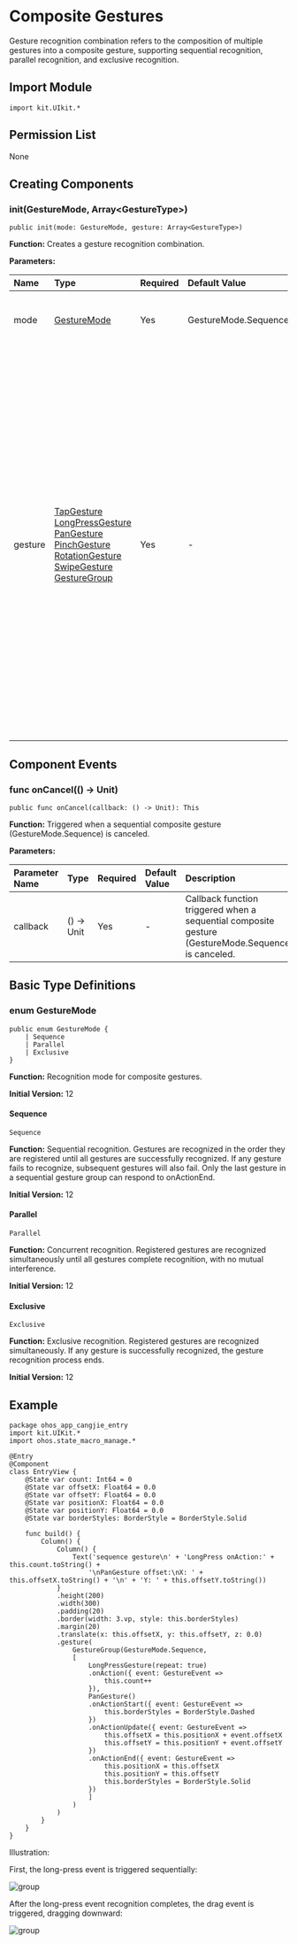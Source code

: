 # Composite Gestures

Gesture recognition combination refers to the composition of multiple gestures into a composite gesture, supporting sequential recognition, parallel recognition, and exclusive recognition.

## Import Module

```cangjie
import kit.UIkit.*
```

## Permission List

None

## Creating Components

### init(GestureMode, Array\<GestureType>)

```cangjie
public init(mode: GestureMode, gesture: Array<GestureType>)
```

**Function:** Creates a gesture recognition combination.

**Parameters:**

|Name|Type|Required|Default Value|Description|
|:---|:---|:---|:---|:---|
|mode|[GestureMode](#enum-gesturemode)|Yes|GestureMode.Sequence|Sets the recognition mode for composite gestures.|
|gesture|[TapGesture](./cj-universal-gesture-tapgesture.md)<br>[LongPressGesture](./cj-universal-gesture-longpressgesture.md)<br>[PanGesture](./cj-universal-gesture-pangesture.md)<br>[PinchGesture](./cj-universal-gesture-pinchgesture.md)<br>[RotationGesture](./cj-universal-gesture-rotationgesture.md)<br>[SwipeGesture](./cj-universal-gesture-swipegesture.md)<br>[GestureGroup](./cj-universal-gesture-groupgesture.md)|Yes|-|When setting one or more basic gesture types, these gestures will be recognized as composite gestures. If the length of this parameter Array is 0, the composite gesture recognition feature will not take effect.<br>**Note:**<br>When adding both single-tap and double-tap gestures to a component simultaneously, you can add two TapGestures to the composite gesture. The double-tap gesture must come before the single-tap gesture; otherwise, it will not work.|

## Component Events

### func onCancel(() -> Unit)

```cangjie
public func onCancel(callback: () -> Unit): This
```

**Function:** Triggered when a sequential composite gesture (GestureMode.Sequence) is canceled.

**Parameters:**

|Parameter Name|Type|Required|Default Value|Description|
|:---|:---|:---|:---|:---|
|callback|() \-> Unit|Yes|-|Callback function triggered when a sequential composite gesture (GestureMode.Sequence) is canceled.|

## Basic Type Definitions

### enum GestureMode

```cangjie
public enum GestureMode {
    | Sequence
    | Parallel
    | Exclusive
}
```

**Function:** Recognition mode for composite gestures.

**Initial Version:** 12

#### Sequence

```cangjie
Sequence
```

**Function:** Sequential recognition. Gestures are recognized in the order they are registered until all gestures are successfully recognized. If any gesture fails to recognize, subsequent gestures will also fail. Only the last gesture in a sequential gesture group can respond to onActionEnd.

**Initial Version:** 12

#### Parallel

```cangjie
Parallel
```

**Function:** Concurrent recognition. Registered gestures are recognized simultaneously until all gestures complete recognition, with no mutual interference.

**Initial Version:** 12

#### Exclusive

```cangjie
Exclusive
```

**Function:** Exclusive recognition. Registered gestures are recognized simultaneously. If any gesture is successfully recognized, the gesture recognition process ends.

**Initial Version:** 12

## Example

<!-- run -->

```cangjie
package ohos_app_cangjie_entry
import kit.UIKit.*
import ohos.state_macro_manage.*

@Entry
@Component
class EntryView {
    @State var count: Int64 = 0
    @State var offsetX: Float64 = 0.0
    @State var offsetY: Float64 = 0.0
    @State var positionX: Float64 = 0.0
    @State var positionY: Float64 = 0.0
    @State var borderStyles: BorderStyle = BorderStyle.Solid

    func build() {
        Column() {
            Column() {
                Text('sequence gesture\n' + 'LongPress onAction:' + this.count.toString() +
                    '\nPanGesture offset:\nX: ' + this.offsetX.toString() + '\n' + 'Y: ' + this.offsetY.toString())
            }
            .height(200)
            .width(300)
            .padding(20)
            .border(width: 3.vp, style: this.borderStyles)
            .margin(20)
            .translate(x: this.offsetX, y: this.offsetY, z: 0.0)
            .gesture(
                GestureGroup(GestureMode.Sequence,
                [
                    LongPressGesture(repeat: true)
                    .onAction({ event: GestureEvent =>
                        this.count++
                    }),
                    PanGesture()
                    .onActionStart({ event: GestureEvent =>
                        this.borderStyles = BorderStyle.Dashed
                    })
                    .onActionUpdate({ event: GestureEvent =>
                        this.offsetX = this.positionX + event.offsetX
                        this.offsetY = this.positionY + event.offsetY
                    })
                    .onActionEnd({ event: GestureEvent =>
                        this.positionX = this.offsetX
                        this.positionY = this.offsetY
                        this.borderStyles = BorderStyle.Solid
                    })
                    ]
                )
            )
        }
    }
}
```

Illustration:

First, the long-press event is triggered sequentially:

![group](figures/group_gesture_1.gif)

After the long-press event recognition completes, the drag event is triggered, dragging downward:

![group](figures/group_gesture_2.gif)